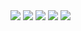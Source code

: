 <img src="https://user-images.githubusercontent.com/32612534/40989759-1e86e92a-68ef-11e8-8f91-d244cdbde407.jpg">
<img src="https://user-images.githubusercontent.com/32612534/40989771-29c11a0e-68ef-11e8-9d9f-f1d3a1600d17.jpg">
<img src="https://user-images.githubusercontent.com/32612534/40989777-2cb919dc-68ef-11e8-9ecd-ec97df42df44.jpg">
<img src="https://user-images.githubusercontent.com/32612534/40989779-2f54fe2c-68ef-11e8-8417-7beb73432624.jpg">
<img src="https://user-images.githubusercontent.com/32612534/40989780-3199d892-68ef-11e8-807b-17e8bdb03d56.jpg">
